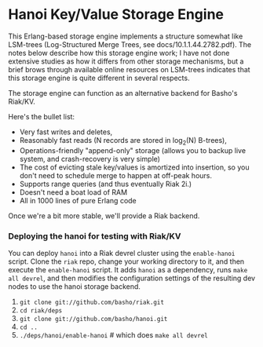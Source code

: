# Hanoi Key/Value Storage Engine

This Erlang-based storage engine implements a structure somewhat like LSM-trees (Log-Structured Merge Trees, see docs/10.1.1.44.2782.pdf).  The notes below describe how this storage engine work; I have not done extensive studies as how it differs from other storage mechanisms, but a brief brows through available online resources on LSM-trees indicates that this storage engine is quite different in several respects.

The storage engine can function as an alternative backend for Basho's Riak/KV.

Here's the bullet list:

- Very fast writes and deletes,
- Reasonably fast reads (N records are stored in log<sub>2</sub>(N) B-trees),
- Operations-friendly "append-only" storage (allows you to backup live system, and crash-recovery is very simple)
- The cost of evicting stale key/values is amortized into insertion, so you don't need to schedule merge to happen at off-peak hours.
- Supports range queries (and thus eventually Riak 2i.)
- Doesn't need a boat load of RAM
- All in 1000 lines of pure Erlang code

Once we're a bit more stable, we'll provide a Riak backend.

### Deploying the hanoi for testing with Riak/KV

You can deploy `hanoi` into a Riak devrel cluster using the
`enable-hanoi` script. Clone the `riak` repo, change your working directory
to it, and then execute the `enable-hanoi` script. It adds `hanoi` as a
dependency, runs `make all devrel`, and then modifies the configuration
settings of the resulting dev nodes to use the hanoi storage backend.

1. `git clone git://github.com/basho/riak.git`
1. `cd riak/deps`
1. `git clone git://github.com/basho/hanoi.git`
1. `cd ..`
1. `./deps/hanoi/enable-hanoi` # which does `make all devrel`
